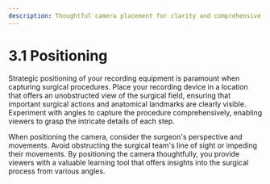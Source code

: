 ```yaml
---
description: Thoughtful camera placement for clarity and comprehensive angles.
---
```


# 3.1 Positioning

Strategic positioning of your recording equipment is paramount when capturing surgical procedures. Place your recording device in a location that offers an unobstructed view of the surgical field, ensuring that important surgical actions and anatomical landmarks are clearly visible. Experiment with angles to capture the procedure comprehensively, enabling viewers to grasp the intricate details of each step.

When positioning the camera, consider the surgeon's perspective and movements. Avoid obstructing the surgical team's line of sight or impeding their movements. By positioning the camera thoughtfully, you provide viewers with a valuable learning tool that offers insights into the surgical process from various angles.
